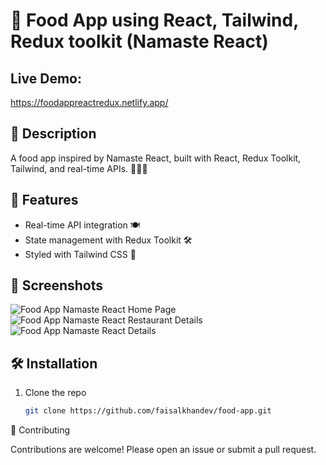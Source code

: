 # 🍔 Food App using React, Tailwind, Redux toolkit (Namaste React)

## Live Demo: 
https://foodappreactredux.netlify.app/

## 📱 Description

A food app inspired by Namaste React, built with React, Redux Toolkit, Tailwind, and real-time APIs. 🍕🍣🍜

## 🚀 Features

- Real-time API integration 🍽️
- State management with Redux Toolkit 🛠️
- Styled with Tailwind CSS 🎨

## 📸 Screenshots
![Food App Namaste React Home Page](https://github.com/faisalkhandev/foodAppOnline-Namaste-React-/assets/23612271/631d4af7-5e30-4891-9dbd-897fdf8d500b)
![Food App Namaste React Restaurant Details](https://github.com/faisalkhandev/foodAppOnline-Namaste-React-/assets/23612271/258f2156-401c-4459-a570-1cfc76069299)
![Food App Namaste React Details](https://github.com/faisalkhandev/foodAppOnline-Namaste-React-/assets/23612271/4711bb23-8172-4494-97ff-d1d3c661f86d)

## 🛠️ Installation

1. Clone the repo
   ```bash
   git clone https://github.com/faisalkhandev/food-app.git

🤝 Contributing
 
Contributions are welcome! Please open an issue or submit a pull request.

